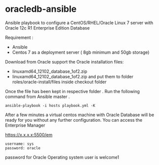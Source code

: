 # oracledb-ansible
Ansible playbook to configure a CentOS/RHEL/Oracle Linux 7 server with Oracle 12c R1 Enterprise Edition Database

Requirement : 

- Ansible
- Centos 7 as a deployment server  ( 8gb minimum and 50gb storage)


Download from Oracle support the Oracle installation files: 
- linuxamd64_12102_database_1of2.zip
- linuxamd64_12102_database_1of2.zip
and put them to folder roles/oracle-install/files inside checkout folder

Once the file has been kept in respective folder . Run the following command from Ansible master . 

```
ansible-playbook -i hosts playbook.yml -K

```

After a few minutes a virtual centos machine  with Oracle Database will be ready for you without any further configuration. You can access the Enterprise Manager 

https://x.x.x.x:5500/em

```
username: sys
password: oracle
```


password for Oracle Operating system user is welcome1


